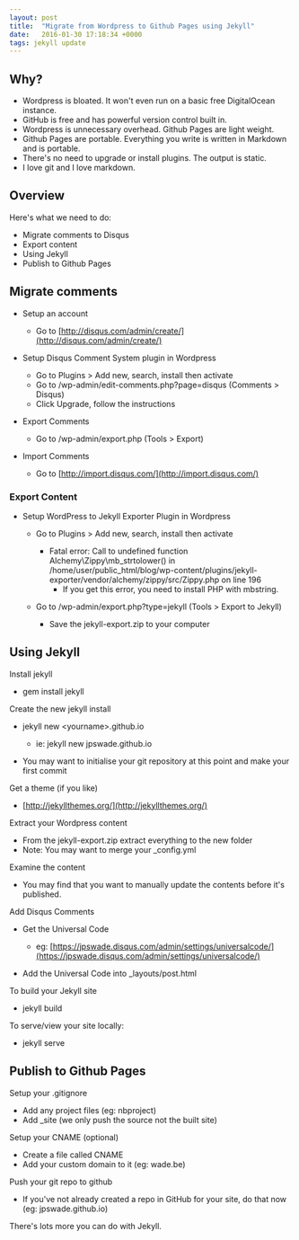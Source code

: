 ```yaml
---
layout: post
title:  "Migrate from Wordpress to Github Pages using Jekyll"
date:   2016-01-30 17:18:34 +0000
tags: jekyll update
---
```


## Why?

- Wordpress is bloated. It won't even run on a basic free DigitalOcean instance. 
- GitHub is free and has powerful version control built in. 
- Wordpress is unnecessary overhead. Github Pages are light weight. 
- Github Pages are portable. Everything you write is written in Markdown and is portable. 
- There's no need to upgrade or install plugins. The output is static. 
- I love git and I love markdown.

## Overview

Here's what we need to do:

- Migrate comments to Disqus 
- Export content 
- Using Jekyll 
- Publish to Github Pages

<!--more-->

## Migrate comments

- Setup an account 
    - Go to [http://disqus.com/admin/create/](http://disqus.com/admin/create/) 

- Setup Disqus Comment System plugin in Wordpress 
    - Go to Plugins &gt; Add new, search, install then activate 
    - Go to /wp-admin/edit-comments.php?page=disqus (Comments &gt; Disqus) 
    - Click Upgrade, follow the instructions 

- Export Comments 
    - Go to /wp-admin/export.php (Tools &gt; Export) 

- Import Comments 
    - Go to [http://import.disqus.com/](http://import.disqus.com/) 

### Export Content

- Setup WordPress to Jekyll Exporter Plugin in Wordpress 
    - Go to Plugins &gt; Add new, search, install then activate 
        - Fatal error: Call to undefined function Alchemy\Zippy\mb_strtolower() in /home/user/public_html/blog/wp-content/plugins/jekyll-exporter/vendor/alchemy/zippy/src/Zippy.php on line 196 
            - If you get this error, you need to install PHP with mbstring. 

    - Go to /wp-admin/export.php?type=jekyll (Tools &gt; Export to Jekyll) 
        - Save the jekyll-export.zip to your computer 

## Using Jekyll

Install jekyll

- gem install jekyll 

Create the new jekyll install

- jekyll new &lt;yourname&gt;.github.io 
    - ie: jekyll new jpswade.github.io 

- You may want to initialise your git repository at this point and make your first commit 

Get a theme (if you like)

- [http://jekyllthemes.org/](http://jekyllthemes.org/) 

Extract your Wordpress content

- From the jekyll-export.zip extract everything to the new folder 
- Note: You may want to merge your _config.yml 

Examine the content

- You may find that you want to manually update the contents before it's published. 

Add Disqus Comments

- Get the Universal Code 
    - eg: [https://jpswade.disqus.com/admin/settings/universalcode/](https://jpswade.disqus.com/admin/settings/universalcode/) 

- Add the Universal Code into _layouts/post.html 

To build your Jekyll site

- jekyll build 

To serve/view your site locally:

- jekyll serve 

## Publish to Github Pages

Setup your .gitignore

- Add any project files (eg: nbproject) 
- Add _site (we only push the source not the built site)

Setup your CNAME (optional)

- Create a file called CNAME 
- Add your custom domain to it (eg: wade.be) 

Push your git repo to github

- If you've not already created a repo in GitHub for your site, do that now (eg: jpswade.github.io) 

There's lots more you can do with Jekyll.